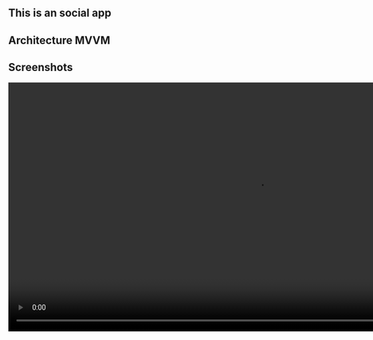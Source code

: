 ## This is an social app
## Architecture MVVM
## Screenshots
<video src='https://user-images.githubusercontent.com/81070850/215925114-141a848a-e268-4ed4-ab41-1d24291a6043.mp4' width=998/>


<div display: inline>
  <img src="https://user-images.githubusercontent.com/81070850/210974795-d739c520-bd57-4f21-b833-aebc8041b039.jpg" alt="..." width="250" />
  <img src="https://user-images.githubusercontent.com/81070850/210974801-a34e326c-3a91-4d39-9e75-5ad5a7fbf6a3.jpg" alt="..." width="249" />
  <img src="https://user-images.githubusercontent.com/81070850/210974867-7b3f345a-dced-463d-9ded-eda6936427f7.jpg" alt="..." width="250" />
  <img src="https://user-images.githubusercontent.com/81070850/210974821-7cc742f9-5a77-42a9-ab50-d98017af1266.jpg" alt="..." width="249" />
  <img src="https://user-images.githubusercontent.com/81070850/210974874-6d408345-23b5-46ad-85b4-5ad5b75a9300.jpg" alt="..." width="250" />
  <img src="https://user-images.githubusercontent.com/81070850/210974921-3c7308a9-9ec5-4538-957c-63c31e751ec6.jpg" alt="..." width="250" />
  <img src="https://user-images.githubusercontent.com/81070850/210974902-55d939b1-5904-47a6-8a62-81a6e362c31b.jpg" alt="..." width="249" />
  <img src="https://user-images.githubusercontent.com/81070850/210974882-60ed323b-8f42-4c4a-a741-e1a581cc23e1.jpg" alt="..." width="250" />
  <img src="https://user-images.githubusercontent.com/81070850/210974884-e0f4287e-7e84-41c5-9ecc-b034cfa97749.jpg" alt="..." width="249" />
  <img src="https://user-images.githubusercontent.com/81070850/210974887-26bce1a9-1194-425f-958d-e6ec8c37ab4d.jpg" alt="..." width="250" />
  <img src="https://user-images.githubusercontent.com/81070850/210974891-380472e6-6f6d-481a-bcf2-813ed966c77c.jpg" alt="..." width="249" />
  <img src="https://user-images.githubusercontent.com/81070850/210974894-00a161c0-5aee-4d61-9e6e-07733575455b.jpg" alt="..." width="250" />
  <img src="https://user-images.githubusercontent.com/81070850/210974895-c9479d18-f1b2-4a85-80ac-c9460f22ebc1.jpg" alt="..." width="249" />
  <img src="https://user-images.githubusercontent.com/81070850/210974880-f8c5b1c5-a55c-4cbf-8757-1142e8044bea.jpg" alt="..." width="250" />
  <img src="https://user-images.githubusercontent.com/81070850/210974906-68469bab-bc50-4de5-a2a9-170d73b4bbeb.jpg" alt="..." width="249" />
  <img src="https://user-images.githubusercontent.com/81070850/210974908-dff3c656-97fb-4d26-8c70-85ac26361a7b.jpg" alt="..." width="250" />
  <img src="https://user-images.githubusercontent.com/81070850/210974915-3111d827-ddfa-4e11-a363-36917ce323a6.jpg" alt="..." width="249" />
</div>

